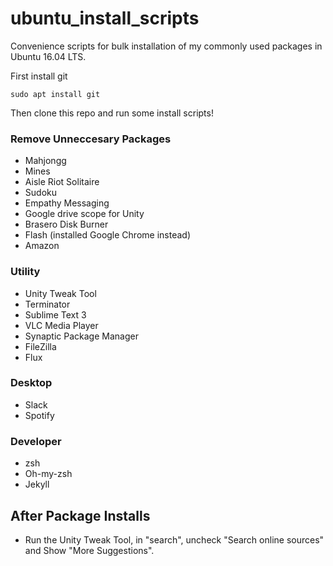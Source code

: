 # ubuntu_install_scripts
Convenience scripts for bulk installation of my commonly used packages in Ubuntu 16.04 LTS.

First install git

```sudo apt install git```

Then clone this repo and run some install scripts!

### Remove Unneccesary Packages
* Mahjongg
* Mines
* Aisle Riot Solitaire
* Sudoku
* Empathy Messaging
* Google drive scope for Unity
* Brasero Disk Burner
* Flash (installed Google Chrome instead)
* Amazon

### Utility
* Unity Tweak Tool
* Terminator
* Sublime Text 3
* VLC Media Player
* Synaptic Package Manager
* FileZilla
* Flux

### Desktop
* Slack
* Spotify

### Developer
* zsh
* Oh-my-zsh
* Jekyll

## After Package Installs
* Run the Unity Tweak Tool, in "search", uncheck "Search online sources" and Show "More Suggestions".


 
